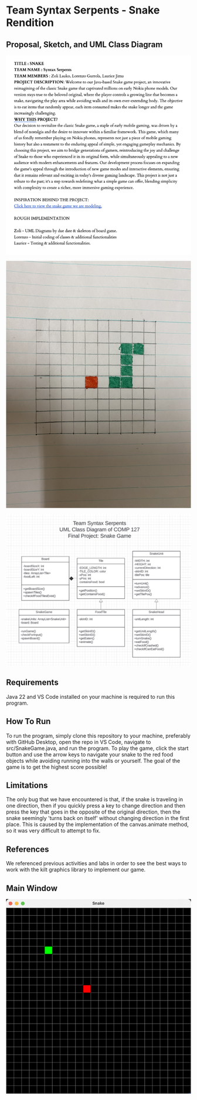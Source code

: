 # Team Syntax Serpents - Snake Rendition
## Proposal, Sketch, and UML Class Diagram

![A project proposal describing the purpose of the software](res/images/Proposal.png "Proposal")

![A sketch visualizing the finished project](res/images/Sketch.JPG "Sketch")

![A UML class diagram showing the different classes and relationships in the project](res/images/UML.png "UML Diagram")

## Requirements

Java 22 and VS Code installed on your machine is required to run this program.

## How To Run

To run the program, simply clone this repository to your machine, preferably with GitHub Desktop, open the repo in VS Code, navigate to src/SnakeGame.java, and run the program. To play the game, click the start button and use the arrow keys to navigate your snake to the red food objects while avoiding running into the walls or yourself. The goal of the game is to get the highest score possible!

## Limitations

The only bug that we have encountered is that, if the snake is traveling in one direction, then if you quickly press a key to change direction and then press the key that goes in the opposite of the original direction, then the snake seemingly 'turns back on itself' without changing direction in the first place. This is caused by the implementation of the canvas.animate method, so it was very difficult to attempt to fix.

## References

We referenced previous activities and labs in order to see the best ways to work with the kilt graphics library to implement our game.

## Main Window

![A screenshot showing the main window of the program. A food unit and snake of length 1 is shown](res/images/MainWindow.png "Main Window Screenshot")




